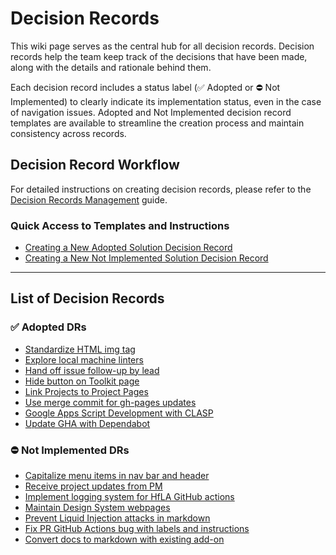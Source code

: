 # Decision Records

This wiki page serves as the central hub for all decision records. Decision records help the team keep track of the decisions that have been made, along with the details and rationale behind them.

Each decision record includes a status label (✅ Adopted or ⛔ Not Implemented) to clearly indicate its implementation status, even in the case of navigation issues. Adopted and Not Implemented decision record templates are available to streamline the creation process and maintain consistency across records.

## Decision Record Workflow

For detailed instructions on creating decision records, please refer to the [Decision Records Management](decision-records-management.md) guide.

### Quick Access to Templates and Instructions

- [Creating a New Adopted Solution Decision Record](decision-records-management.md#adopted-solution)
- [Creating a New Not Implemented Solution Decision Record](decision-records-management.md#not-implemented-solution)

- - -

## List of Decision Records

### ✅ Adopted DRs

- [Standardize HTML img tag](adopted/standardize-html-img-tag.md)
- [Explore local machine linters](adopted/explore-local-machine-linters.md)
- [Hand off issue follow-up by lead](adopted/hand-off-issue-follow-up-by-lead.md)
- [Hide button on Toolkit page](adopted/hide-button-on-toolkit-page.md)
- [Link Projects to Project Pages](adopted/link-projects-to-project-pages.md)
- [Use merge commit for gh-pages updates](adopted/use-merge-commit-for-gh-pages-updates.md)
- [Google Apps Script Development with CLASP](adopted/google-apps-script-development-with-clasp.md)
- [Update GHA with Dependabot](adopted/update-gha-with-dependabot.md)

### ⛔ Not Implemented DRs

- [Capitalize menu items in nav bar and header](not_implemented/capitalize-menu-items-in-nav-bar-and-header.md)
- [Receive project updates from PM](not_implemented/receive-project-updates-from-pm.md)
- [Implement logging system for HfLA GitHub actions](not_implemented/implement-logging-system-for-hfla-github-actions.md)
- [Maintain Design System webpages](not_implemented/maintain-design-system-webpages.md)
- [Prevent Liquid Injection attacks in markdown](not_implemented/prevent-liquid-injection-attacks-in-markdown.md)
- [Fix PR GitHub Actions bug with labels and instructions](not_implemented/fix-pr-github-actions-bug-with-labels-and-instructions.md)
- [Convert docs to markdown with existing add-on](not_implemented/convert-docs-to-markdown-with-existing-add-on.md)
